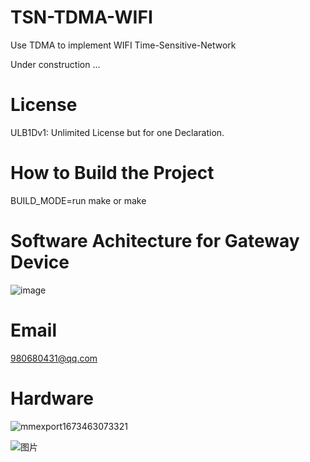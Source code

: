 # TSN-TDMA-WIFI
Use TDMA to implement WIFI Time-Sensitive-Network

Under construction ...

# License
ULB1Dv1: Unlimited License but for one Declaration.

# How to Build the Project

BUILD_MODE=run make or make

# Software Achitecture for Gateway Device
![image](https://user-images.githubusercontent.com/28725147/218939233-61ef3649-4f6a-42df-b2ee-9f5510dc62ed.png)

# Email
980680431@qq.com


# Hardware
![mmexport1673463073321](https://user-images.githubusercontent.com/28725147/211893351-387d5814-735e-43ac-bd19-96bd0cc8518b.jpg)

![图片](https://user-images.githubusercontent.com/28725147/229351770-b44830be-2170-4b54-b6b0-ed7b9b3cd808.png)

